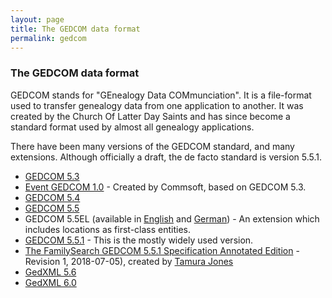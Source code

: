 ```yaml
---
layout: page
title: The GEDCOM data format
permalink: gedcom
---
```


### The GEDCOM data format  ###

GEDCOM stands for "GEnealogy Data COMmunciation". It is a file-format used to transfer genealogy data from one application to another.  It was created by the Church Of Latter Day Saints and has since become a standard format used by almost all genealogy applications.

There have been many versions of the GEDCOM standard, and many extensions.  Although officially a draft, the de facto standard is version 5.5.1.

* [GEDCOM 5.3](downloads/gedcom-53.pdf)
* [Event GEDCOM 1.0](downloads/eged10ww.pdf) - Created by Commsoft, based on GEDCOM 5.3.
* [GEDCOM 5.4](downloads/gedcom-54.pdf)
* [GEDCOM 5.5](downloads/gedcom-55.pdf)
* GEDCOM 5.5EL (available in [English](http://wiki-en.genealogy.net/Gedcom_5.5EL) and [German](http://wiki.genealogy.net/Gedcom_5.5EL)) - An extension which includes locations as first-class entities.
* [GEDCOM 5.5.1](downloads/gedcom551.pdf) - This is the mostly widely used version.
* [The FamilySearch GEDCOM 5.5.1 Specification Annotated Edition](downloads/TFG551SAE_Rev1_2018-07-05.pdf) - Revision 1, 2018-07-05), created by [Tamura Jones](https://www.tamurajones.net/GEDCOM551AnnotatedEdition.xhtml)
* [GedXML 5.6](downloads/gedxml-56.pdf)
* [GedXML 6.0](downloads/gedxml-60.pdf)

